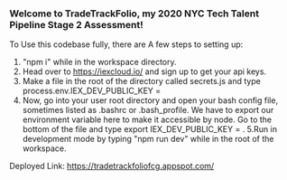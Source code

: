 ### Welcome to TradeTrackFolio, my 2020 NYC Tech Talent Pipeline Stage 2 Assessment!

To Use this codebase fully, there are A few steps to setting up:
1. "npm i" while in the workspace directory.
2. Head over to https://iexcloud.io/ and sign up to get your api keys.
3. Make a file in the root of the directory called secrets.js and type process.env.IEX_DEV_PUBLIC_KEY = <your-test-public-key-here>
4. Now, go into your user root directory and open your bash config file, sometimes listed as .bashrc or .bash_profile. We have to export our environment variable here to make it accessible by node. Go to the bottom of the file and type export IEX_DEV_PUBLIC_KEY = <your-test-public-key-here>.
5.Run in development mode by typing "npm run dev" while in the root of the workspace.
  

Deployed Link: https://tradetrackfoliofcg.appspot.com/
